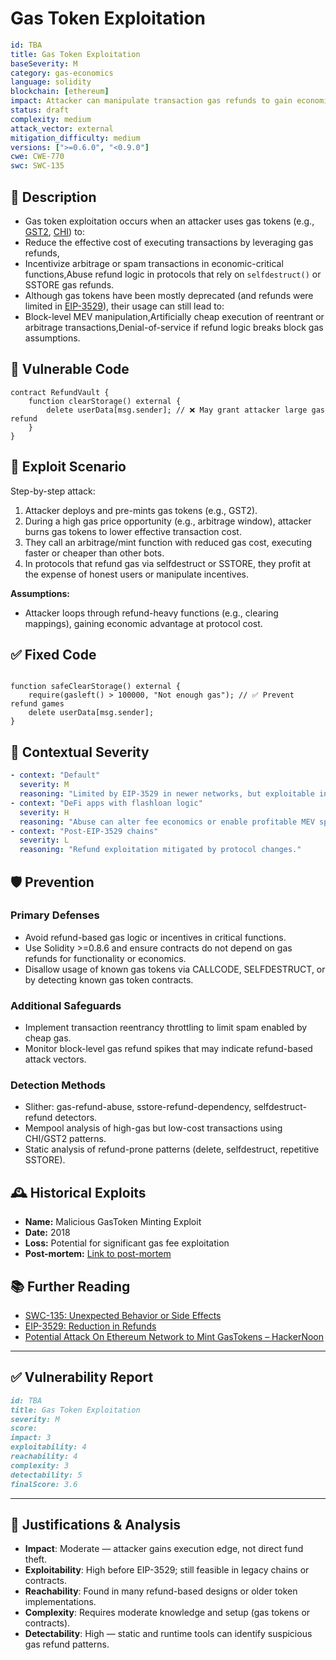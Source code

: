 # Gas Token Exploitation

```YAML
id: TBA
title: Gas Token Exploitation 
baseSeverity: M
category: gas-economics
language: solidity
blockchain: [ethereum]
impact: Attacker can manipulate transaction gas refunds to gain economic advantage
status: draft
complexity: medium
attack_vector: external
mitigation_difficulty: medium
versions: [">=0.6.0", "<0.9.0"]
cwe: CWE-770
swc: SWC-135
```

## 📝 Description

- Gas token exploitation occurs when an attacker uses gas tokens (e.g., [GST2](https://gastoken.io), [CHI](https://1inch.io/blog/posts/chi-token/)) to:
- Reduce the effective cost of executing transactions by leveraging gas refunds,
- Incentivize arbitrage or spam transactions in economic-critical functions,Abuse refund logic in protocols that rely on `selfdestruct()` or SSTORE gas refunds.
- Although gas tokens have been mostly deprecated (and refunds were limited in [EIP-3529](https://eips.ethereum.org/EIPS/eip-3529)), their usage can still lead to:
- Block-level MEV manipulation,Artificially cheap execution of reentrant or arbitrage transactions,Denial-of-service if refund logic breaks block gas assumptions.

## 🚨 Vulnerable Code

```solidity
contract RefundVault {
    function clearStorage() external {
        delete userData[msg.sender]; // ❌ May grant attacker large gas refund
    }
}
```

## 🧪 Exploit Scenario

Step-by-step attack:

1. Attacker deploys and pre-mints gas tokens (e.g., GST2).
2. During a high gas price opportunity (e.g., arbitrage window), attacker burns gas tokens to lower effective transaction cost.
3. They call an arbitrage/mint function with reduced gas cost, executing faster or cheaper than other bots.
4. In protocols that refund gas via selfdestruct or SSTORE, they profit at the expense of honest users or manipulate incentives.

**Assumptions:**

- Attacker loops through refund-heavy functions (e.g., clearing mappings), gaining economic advantage at protocol cost.

## ✅ Fixed Code

```solidity

function safeClearStorage() external {
    require(gasleft() > 100000, "Not enough gas"); // ✅ Prevent refund games
    delete userData[msg.sender];
}
```

## 🧭 Contextual Severity

```yaml
- context: "Default"
  severity: M
  reasoning: "Limited by EIP-3529 in newer networks, but exploitable in older forks."
- context: "DeFi apps with flashloan logic"
  severity: H
  reasoning: "Abuse can alter fee economics or enable profitable MEV spam attacks."
- context: "Post-EIP-3529 chains"
  severity: L
  reasoning: "Refund exploitation mitigated by protocol changes."
```

## 🛡️ Prevention

### Primary Defenses

- Avoid refund-based gas logic or incentives in critical functions.
- Use Solidity >=0.8.6 and ensure contracts do not depend on gas refunds for functionality or economics.
- Disallow usage of known gas tokens via CALLCODE, SELFDESTRUCT, or by detecting known gas token contracts.

### Additional Safeguards

- Implement transaction reentrancy throttling to limit spam enabled by cheap gas.
- Monitor block-level gas refund spikes that may indicate refund-based attack vectors.

### Detection Methods

- Slither: gas-refund-abuse, sstore-refund-dependency, selfdestruct-refund detectors.
- Mempool analysis of high-gas but low-cost transactions using CHI/GST2 patterns.
- Static analysis of refund-prone patterns (delete, selfdestruct, repetitive SSTORE).

## 🕰️ Historical Exploits

- **Name:** Malicious GasToken Minting Exploit 
- **Date:** 2018 
- **Loss:** Potential for significant gas fee exploitation 
- **Post-mortem:** [Link to post-mortem](https://medium.com/level-k/public-disclosure-malicious-gastoken-minting-236b2f8ace38) 

## 📚 Further Reading

- [SWC-135: Unexpected Behavior or Side Effects](https://swcregistry.io/docs/SWC-135) 
- [EIP-3529: Reduction in Refunds](https://eips.ethereum.org/EIPS/eip-3529) 
- [Potential Attack On Ethereum Network to Mint GasTokens – HackerNoon](https://hackernoon.com/potential-attack-on-ethereum-network-to-mint-gastokens-5cf05a7e0303) 

---

## ✅ Vulnerability Report

```markdown
id: TBA
title: Gas Token Exploitation 
severity: M
score:
impact: 3         
exploitability: 4 
reachability: 4   
complexity: 3     
detectability: 5  
finalScore: 3.6
```

---

## 📄 Justifications & Analysis

- **Impact**: Moderate — attacker gains execution edge, not direct fund theft.
- **Exploitability**: High before EIP-3529; still feasible in legacy chains or contracts.
- **Reachability**: Found in many refund-based designs or older token implementations.
- **Complexity**: Requires moderate knowledge and setup (gas tokens or contracts).
- **Detectability**: High — static and runtime tools can identify suspicious gas refund patterns.
